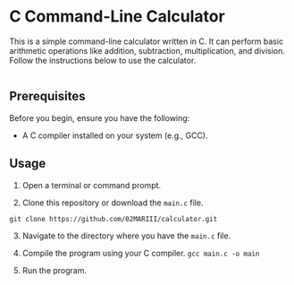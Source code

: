 # C Command-Line Calculator

This is a simple command-line calculator written in C. It can perform basic arithmetic operations like addition, subtraction, multiplication, and division. Follow the instructions below to use the calculator.
<br/>

<img src="https://i.pinimg.com/originals/34/56/ba/3456ba2c58fdc0ea0c7999d84670f2db.gif" alt='' />

## Prerequisites

Before you begin, ensure you have the following:

- A C compiler installed on your system (e.g., GCC).

## Usage

1. Open a terminal or command prompt.

2. Clone this repository or download the `main.c` file.

```
git clone https://github.com/02MARIII/calculator.git
```

3. Navigate to the directory where you have the `main.c` file.

4. Compile the program using your C compiler.
`gcc main.c -o main`

5. Run the program.

